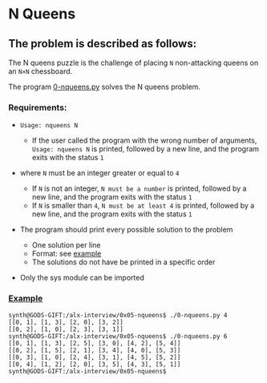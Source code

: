 # N Queens

## The problem is described as follows:

The N queens puzzle is the challenge of placing `N` non-attacking queens on an `N×N` chessboard.

The program [0-nqueens.py](0-nqueens.py) solves the N queens problem.



### Requirements:

* `Usage: nqueens N`
   * If the user called the program with the wrong number of arguments, `Usage: nqueens N` is printed, followed by a new line, and the program exits with the status `1`

* where `N` must be an integer greater or equal to `4`
   * If `N` is not an integer, `N must be a number` is printed, followed by a new line, and the program exits with the status `1`
   * If `N` is smaller than `4`,  `N must be at least 4` is printed, followed by a new line, and the program exits with the status `1`

* The program should print every possible solution to the problem
   * One solution per line
   * Format: see [example](#example)
   * The solutions do not have be printed in a specific order

* Only the sys module can be imported

### [Example](#example)
```
synth@GODS-GIFT:/alx-interview/0x05-nqueens$ ./0-nqueens.py 4
[[0, 1], [1, 3], [2, 0], [3, 2]]
[[0, 2], [1, 0], [2, 3], [3, 1]]
synth@GODS-GIFT:/alx-interview/0x05-nqueens$ ./0-nqueens.py 6
[[0, 1], [1, 3], [2, 5], [3, 0], [4, 2], [5, 4]]
[[0, 2], [1, 5], [2, 1], [3, 4], [4, 0], [5, 3]]
[[0, 3], [1, 0], [2, 4], [3, 1], [4, 5], [5, 2]]
[[0, 4], [1, 2], [2, 0], [3, 5], [4, 3], [5, 1]]
synth@GODS-GIFT:/alx-interview/0x05-nqueens$
```
